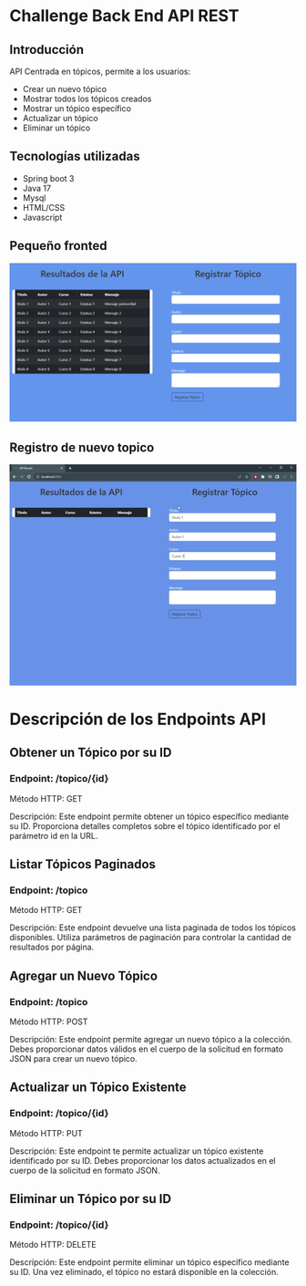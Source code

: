 #  Challenge Back End API REST


## Introducción 
API Centrada en tópicos, permite a los usuarios:
* Crear un nuevo tópico
* Mostrar todos los tópicos creados
* Mostrar un tópico específico
* Actualizar un tópico
* Eliminar un tópico
## Tecnologías utilizadas

* Spring boot 3
* Java 17 
* Mysql
* HTML/CSS
* Javascript 
  
## Pequeño fronted 
![Registrar Topicos](Frontend.png)

## Registro de nuevo topico
![Registrar](<API Results - Google Chrome 2023-09-29 12-02-26.gif>)

# Descripción de los Endpoints API
## Obtener un Tópico por su ID
### Endpoint: /topico/{id}

Método HTTP: GET

Descripción: Este endpoint permite obtener un tópico específico mediante su ID. Proporciona detalles completos sobre el tópico identificado por el parámetro id en la URL.

## Listar Tópicos Paginados
### Endpoint: /topico

Método HTTP: GET

Descripción: Este endpoint devuelve una lista paginada de todos los tópicos disponibles. Utiliza parámetros de paginación para controlar la cantidad de resultados por página.

## Agregar un Nuevo Tópico
### Endpoint: /topico

Método HTTP: POST

Descripción: Este endpoint permite agregar un nuevo tópico a la colección. Debes proporcionar datos válidos en el cuerpo de la solicitud en formato JSON para crear un nuevo tópico.

## Actualizar un Tópico Existente
### Endpoint: /topico/{id}

Método HTTP: PUT

Descripción: Este endpoint te permite actualizar un tópico existente identificado por su ID. Debes proporcionar los datos actualizados en el cuerpo de la solicitud en formato JSON.

## Eliminar un Tópico por su ID
### Endpoint: /topico/{id}

Método HTTP: DELETE

Descripción: Este endpoint permite eliminar un tópico específico mediante su ID. Una vez eliminado, el tópico no estará disponible en la colección.

